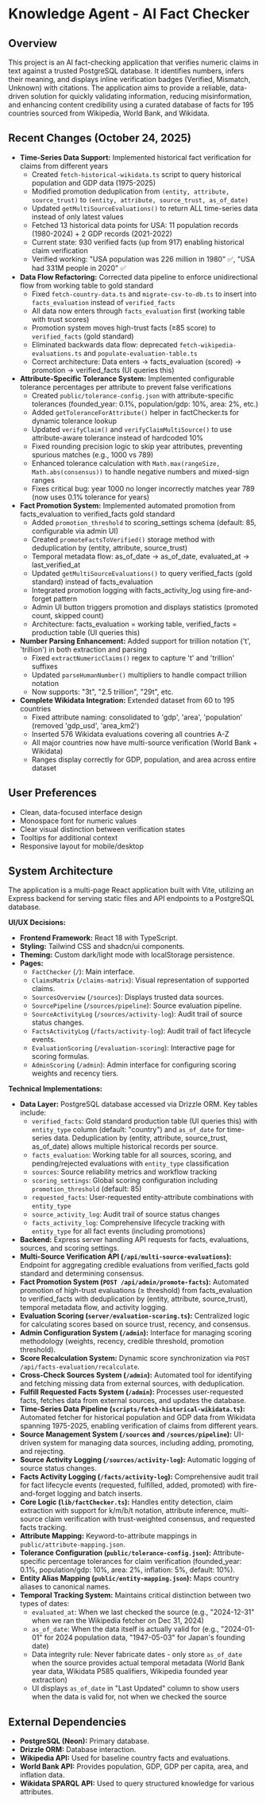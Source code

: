 # Knowledge Agent - AI Fact Checker

## Overview
This project is an AI fact-checking application that verifies numeric claims in text against a trusted PostgreSQL database. It identifies numbers, infers their meaning, and displays inline verification badges (Verified, Mismatch, Unknown) with citations. The application aims to provide a reliable, data-driven solution for quickly validating information, reducing misinformation, and enhancing content credibility using a curated database of facts for 195 countries sourced from Wikipedia, World Bank, and Wikidata.

## Recent Changes (October 24, 2025)
- **Time-Series Data Support:** Implemented historical fact verification for claims from different years
  - Created `fetch-historical-wikidata.ts` script to query historical population and GDP data (1975-2025)
  - Modified promotion deduplication from `(entity, attribute, source_trust)` to `(entity, attribute, source_trust, as_of_date)`
  - Updated `getMultiSourceEvaluations()` to return ALL time-series data instead of only latest values
  - Fetched 13 historical data points for USA: 11 population records (1980-2024) + 2 GDP records (2021-2022)
  - Current state: 930 verified facts (up from 917) enabling historical claim verification
  - Verified working: "USA population was 226 million in 1980" ✅, "USA had 331M people in 2020" ✅
- **Data Flow Refactoring:** Corrected data pipeline to enforce unidirectional flow from working table to gold standard
  - Fixed `fetch-country-data.ts` and `migrate-csv-to-db.ts` to insert into `facts_evaluation` instead of `verified_facts`
  - All data now enters through `facts_evaluation` first (working table with trust scores)
  - Promotion system moves high-trust facts (≥85 score) to `verified_facts` (gold standard)
  - Eliminated backwards data flow: deprecated `fetch-wikipedia-evaluations.ts` and `populate-evaluation-table.ts`
  - Correct architecture: Data enters → facts_evaluation (scored) → promotion → verified_facts (UI queries this)
- **Attribute-Specific Tolerance System:** Implemented configurable tolerance percentages per attribute to prevent false verifications
  - Created `public/tolerance-config.json` with attribute-specific tolerances (founded_year: 0.1%, population/gdp: 10%, area: 2%, etc.)
  - Added `getToleranceForAttribute()` helper in factChecker.ts for dynamic tolerance lookup
  - Updated `verifyClaim()` and `verifyClaimMultiSource()` to use attribute-aware tolerance instead of hardcoded 10%
  - Fixed rounding precision logic to skip year attributes, preventing spurious matches (e.g., 1000 vs 789)
  - Enhanced tolerance calculation with `Math.max(rangeSize, Math.abs(consensus))` to handle negative numbers and mixed-sign ranges
  - Fixes critical bug: year 1000 no longer incorrectly matches year 789 (now uses 0.1% tolerance for years)
- **Fact Promotion System:** Implemented automated promotion from facts_evaluation to verified_facts gold standard
  - Added `promotion_threshold` to scoring_settings schema (default: 85, configurable via admin UI)
  - Created `promoteFactsToVerified()` storage method with deduplication by (entity, attribute, source_trust)
  - Temporal metadata flow: as_of_date → as_of_date, evaluated_at → last_verified_at
  - Updated `getMultiSourceEvaluations()` to query verified_facts (gold standard) instead of facts_evaluation
  - Integrated promotion logging with facts_activity_log using fire-and-forget pattern
  - Admin UI button triggers promotion and displays statistics (promoted count, skipped count)
  - Architecture: facts_evaluation = working table, verified_facts = production table (UI queries this)
- **Number Parsing Enhancement:** Added support for trillion notation ('t', 'trillion') in both extraction and parsing
  - Fixed `extractNumericClaims()` regex to capture 't' and 'trillion' suffixes
  - Updated `parseHumanNumber()` multipliers to handle compact trillion notation
  - Now supports: "3t", "2.5 trillion", "29t", etc.
- **Complete Wikidata Integration:** Extended dataset from 60 to 195 countries
  - Fixed attribute naming: consolidated to 'gdp', 'area', 'population' (removed 'gdp_usd', 'area_km2')
  - Inserted 576 Wikidata evaluations covering all countries A-Z
  - All major countries now have multi-source verification (World Bank + Wikidata)
  - Ranges display correctly for GDP, population, and area across entire dataset

## User Preferences
- Clean, data-focused interface design
- Monospace font for numeric values
- Clear visual distinction between verification states
- Tooltips for additional context
- Responsive layout for mobile/desktop

## System Architecture
The application is a multi-page React application built with Vite, utilizing an Express backend for serving static files and API endpoints to a PostgreSQL database.

**UI/UX Decisions:**
- **Frontend Framework:** React 18 with TypeScript.
- **Styling:** Tailwind CSS and shadcn/ui components.
- **Theming:** Custom dark/light mode with localStorage persistence.
- **Pages:**
    - `FactChecker` (`/`): Main interface.
    - `ClaimsMatrix` (`/claims-matrix`): Visual representation of supported claims.
    - `SourcesOverview` (`/sources`): Displays trusted data sources.
    - `SourcePipeline` (`/sources/pipeline`): Source evaluation pipeline.
    - `SourceActivityLog` (`/sources/activity-log`): Audit trail of source status changes.
    - `FactsActivityLog` (`/facts/activity-log`): Audit trail of fact lifecycle events.
    - `EvaluationScoring` (`/evaluation-scoring`): Interactive page for scoring formulas.
    - `AdminScoring` (`/admin`): Admin interface for configuring scoring weights and recency tiers.

**Technical Implementations:**
- **Data Layer:** PostgreSQL database accessed via Drizzle ORM. Key tables include:
    - `verified_facts`: Gold standard production table (UI queries this) with `entity_type` column (default: "country") and `as_of_date` for time-series data. Deduplication by (entity, attribute, source_trust, as_of_date) allows multiple historical records per source.
    - `facts_evaluation`: Working table for all sources, scoring, and pending/rejected evaluations with `entity_type` classification
    - `sources`: Source reliability metrics and workflow tracking
    - `scoring_settings`: Global scoring configuration including `promotion_threshold` (default: 85)
    - `requested_facts`: User-requested entity-attribute combinations with `entity_type`
    - `source_activity_log`: Audit trail of source status changes
    - `facts_activity_log`: Comprehensive lifecycle tracking with `entity_type` for all fact events (including promotions)
- **Backend:** Express server handling API requests for facts, evaluations, sources, and scoring settings.
- **Multi-Source Verification API (`/api/multi-source-evaluations`):** Endpoint for aggregating credible evaluations from verified_facts gold standard and determining consensus.
- **Fact Promotion System (`POST /api/admin/promote-facts`):** Automated promotion of high-trust evaluations (≥ threshold) from facts_evaluation to verified_facts with deduplication by (entity, attribute, source_trust), temporal metadata flow, and activity logging.
- **Evaluation Scoring (`server/evaluation-scoring.ts`):** Centralized logic for calculating scores based on source trust, recency, and consensus.
- **Admin Configuration System (`/admin`):** Interface for managing scoring methodology (weights, recency, credible threshold, promotion threshold).
- **Score Recalculation System:** Dynamic score synchronization via `POST /api/facts-evaluation/recalculate`.
- **Cross-Check Sources System (`/admin`):** Automated tool for identifying and fetching missing data from external sources, with deduplication.
- **Fulfill Requested Facts System (`/admin`):** Processes user-requested facts, fetches data from external sources, and updates the database.
- **Time-Series Data Pipeline (`scripts/fetch-historical-wikidata.ts`):** Automated fetcher for historical population and GDP data from Wikidata spanning 1975-2025, enabling verification of claims from different years.
- **Source Management System (`/sources` and `/sources/pipeline`):** UI-driven system for managing data sources, including adding, promoting, and rejecting.
- **Source Activity Logging (`/sources/activity-log`):** Automatic logging of source status changes.
- **Facts Activity Logging (`/facts/activity-log`):** Comprehensive audit trail for fact lifecycle events (requested, fulfilled, added, promoted) with fire-and-forget logging and batch inserts.
- **Core Logic (`lib/factChecker.ts`):** Handles entity detection, claim extraction with support for k/m/b/t notation, attribute inference, multi-source claim verification with trust-weighted consensus, and requested facts tracking.
- **Attribute Mapping:** Keyword-to-attribute mappings in `public/attribute-mapping.json`.
- **Tolerance Configuration (`public/tolerance-config.json`):** Attribute-specific percentage tolerances for claim verification (founded_year: 0.1%, population/gdp: 10%, area: 2%, inflation: 5%, default: 10%).
- **Entity Alias Mapping (`public/entity-mapping.json`):** Maps country aliases to canonical names.
- **Temporal Tracking System:** Maintains critical distinction between two types of dates:
    - `evaluated_at`: When we last checked the source (e.g., "2024-12-31" when we ran the Wikipedia fetcher on Dec 31, 2024)
    - `as_of_date`: When the data itself is actually valid for (e.g., "2024-01-01" for 2024 population data, "1947-05-03" for Japan's founding date)
    - Data integrity rule: Never fabricate dates - only store `as_of_date` when the source provides actual temporal metadata (World Bank year data, Wikidata P585 qualifiers, Wikipedia founded year extraction)
    - UI displays `as_of_date` in "Last Updated" column to show users when the data is valid for, not when we checked the source

## External Dependencies
- **PostgreSQL (Neon):** Primary database.
- **Drizzle ORM:** Database interaction.
- **Wikipedia API:** Used for baseline country facts and evaluations.
- **World Bank API:** Provides population, GDP, GDP per capita, area, and inflation data.
- **Wikidata SPARQL API:** Used to query structured knowledge for various attributes.
